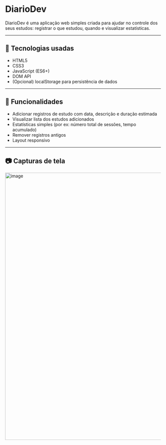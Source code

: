 # DiarioDev

DiarioDev é uma aplicação web simples criada para ajudar no controle dos seus estudos: registrar o que estudou, quando e visualizar estatísticas.

---

## 🔧 Tecnologias usadas

- HTML5  
- CSS3  
- JavaScript (ES6+)  
- DOM API  
- (Opcional) localStorage para persistência de dados  

---

## 🚀 Funcionalidades

- Adicionar registros de estudo com data, descrição e duração estimada  
- Visualizar lista dos estudos adicionados  
- Estatísticas simples (por ex: número total de sessões, tempo acumulado)  
- Remover registros antigos  
- Layout responsivo  

---

## 📷 Capturas de tela

<img width="1892" height="861" alt="image" src="https://github.com/user-attachments/assets/a3054d3c-01e6-4d43-8f79-207364430006" />
